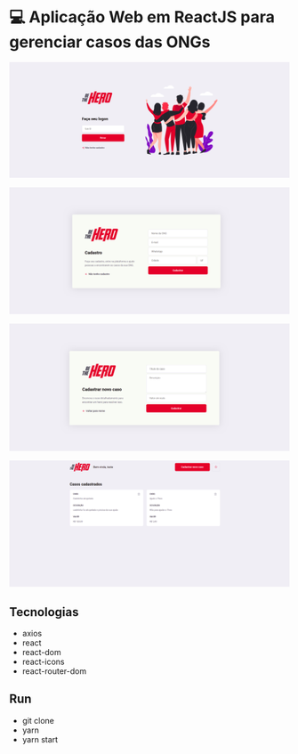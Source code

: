 # :computer: Aplicação Web em ReactJS para gerenciar casos das ONGs

![Cena 01](image-01.png)

![Cena 01](image-02.png)

![Cena 01](image-03.png)

![Cena 01](image-04.png)


## Tecnologias

- axios
- react
- react-dom
- react-icons
- react-router-dom


## Run

- git clone
 - yarn
 - yarn start
